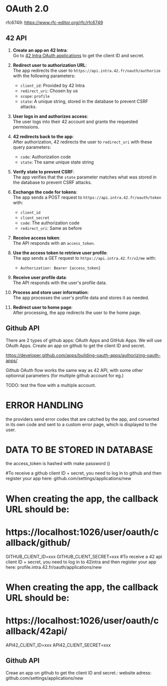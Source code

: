 # OAuth 2.0

rfc6749: https://www.rfc-editor.org/rfc/rfc6749

## 42 API

1. **Create an app on 42 Intra**:  
   Go to [42 Intra OAuth applications](https://profile.intra.42.fr/oauth/applications/new) to get the client ID and secret.

2. **Redirect user to authorization URL**:  
   The app redirects the user to `https://api.intra.42.fr/oauth/authorize` with the following parameters:  
   - `client_id`: Provided by 42 Intra  
   - `redirect_uri`: Chosen by us  
   - `scope`: `profile`  
   - `state`: A unique string, stored in the database to prevent CSRF attacks.

3. **User logs in and authorizes access**:  
   The user logs into their 42 account and grants the requested permissions.

4. **42 redirects back to the app**:  
   After authorization, 42 redirects the user to `redirect_uri` with these query parameters:  
   - `code`: Authorization code  
   - `state`: The same unique state string

5. **Verify state to prevent CSRF**:  
   The app verifies that the `state` parameter matches what was stored in the database to prevent CSRF attacks.

6. **Exchange the code for tokens**:  
   The app sends a POST request to `https://api.intra.42.fr/oauth/token` with:  
   - `client_id`  
   - `client_secret`  
   - `code`: The authorization code  
   - `redirect_uri`: Same as before

7. **Receive access token**:  
   The API responds with an `access_token`.

8. **Use the access token to retrieve user profile**:  
   The app sends a GET request to `https://api.intra.42.fr/v2/me` with:  
   - `Authorization: Bearer {access_token}`

9. **Receive user profile data**:  
   The API responds with the user's profile data.

10. **Process and store user information**:  
   The app processes the user's profile data and stores it as needed.

11. **Redirect user to home page**:  
   After processing, the app redirects the user to the home page.

## Github API

There are 2 types of github apps: OAuth Apps and GitHub Apps. We will use OAuth Apps.
Create an app on github to get the client ID and secret.

https://developer.github.com/apps/building-oauth-apps/authorizing-oauth-apps/

Github OAuth flow works the same way as 42 API, with some other optionnal parameters (for multiple github account for eg.)

TODO: test the flow with a multiple account. 

# ERROR HANDLING

the providers send error codes that are catched by the app, and converted in its own code and sent to a custom error page, which is displayed to the user.


# DATA TO BE STORED IN DATABASE

the access_token is hashed with make password ()


#To receive a github client ID + secret, you need to log in to github and then register your app here: github.com/settings/applications/new
# When creating the app, the callback URL should be:
# https://localhost:1026/user/oauth/callback/github/
GITHUB_CLIENT_ID=xxx
GITHUB_CLIENT_SECRET=xxx
#To receive a 42 api client ID + secret, you need to log in to 42intra and then register your app here: profile.intra.42.fr/oauth/applications/new
# When creating the app, the callback URL should be:
# https://localhost:1026/user/oauth/callback/42api/
API42_CLIENT_ID=xxx
API42_CLIENT_SECRET=xxx

## Github API
Creae an app on github to get the client ID and secret.:
website adress: 
github.com/settings/applications/new
